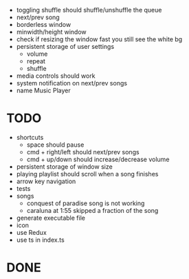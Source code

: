 - toggling shuffle should shuffle/unshuffle the queue
- next/prev song
- borderless window
- minwidth/height window
- check if resizing the window fast you still see the white bg
- persistent storage of user settings
  - volume
  - repeat
  - shuffle
- media controls should work
- system notification on next/prev songs
- name Music Player

# TODO
- shortcuts
  - space should pause
  - cmd + right/left should next/prev songs
  - cmd + up/down should increase/decrease volume
- persistent storage of window size
- playing playlist should scroll when a song finishes
- arrow key navigation
- tests
- songs
  - conquest of paradise song is not working
  - caraluna at 1:55 skipped a fraction of the song
- generate executable file
- icon
- use Redux
- use ts in index.ts

# DONE
